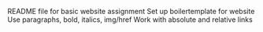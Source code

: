 README file for basic website assignment
Set up boilertemplate for website
Use paragraphs, bold, italics, img/href 
Work with absolute and relative links